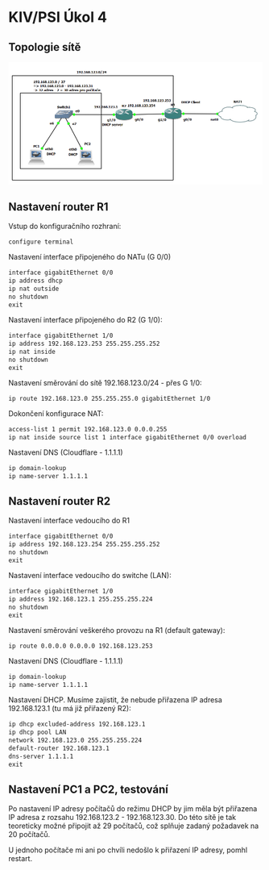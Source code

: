 # KIV/PSI Úkol 4

## Topologie sítě

![Topologie sítě](scheme.png)

## Nastavení router R1

Vstup do konfiguračního rozhraní:

```
configure terminal
```

Nastavení interface připojeného do NATu (G 0/0)

```
interface gigabitEthernet 0/0
ip address dhcp
ip nat outside
no shutdown
exit
```

Nastavení interface připojeného do R2 (G 1/0):

```
interface gigabitEthernet 1/0
ip address 192.168.123.253 255.255.255.252
ip nat inside
no shutdown
exit
```

Nastavení směrování do sítě 192.168.123.0/24 - přes G 1/0:

```
ip route 192.168.123.0 255.255.255.0 gigabitEthernet 1/0
```

Dokončení konfigurace NAT:

```
access-list 1 permit 192.168.123.0 0.0.0.255
ip nat inside source list 1 interface gigabitEthernet 0/0 overload
```

Nastavení DNS (Cloudflare - 1.1.1.1)

```
ip domain-lookup
ip name-server 1.1.1.1
```

## Nastavení router R2

Nastavení interface vedoucího do R1

```
interface gigabitEthernet 0/0
ip address 192.168.123.254 255.255.255.252
no shutdown
exit
```

Nastavení interface vedoucího do switche (LAN):

```
interface gigabitEthernet 1/0
ip address 192.168.123.1 255.255.255.224
no shutdown
exit
```

Nastavení směrování veškerého provozu na R1 (default gateway):

```
ip route 0.0.0.0 0.0.0.0 192.168.123.253
```

Nastavení DNS (Cloudflare - 1.1.1.1)

```
ip domain-lookup
ip name-server 1.1.1.1
```

Nastavení DHCP. Musíme zajistit, že nebude přiřazena IP adresa 192.168.123.1 (tu má již přiřazený R2):

```
ip dhcp excluded-address 192.168.123.1
ip dhcp pool LAN
network 192.168.123.0 255.255.255.224
default-router 192.168.123.1
dns-server 1.1.1.1
exit
```

## Nastavení PC1 a PC2, testování

Po nastavení IP adresy počítačů do režimu DHCP by jim měla být přiřazena IP adresa z rozsahu 192.168.123.2 - 192.168.123.30. Do této sítě je tak teoreticky možné připojit až 29 počítačů, což splňuje zadaný požadavek na 20 počítačů.

U jednoho počítače mi ani po chvíli nedošlo k přiřazení IP adresy, pomhl restart.